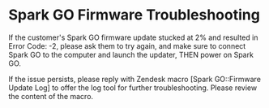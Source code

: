 # Spark GO Firmware Troubleshooting

If the customer's Spark GO firmware update stucked at 2% and resulted in Error Code: -2, please ask them to try again, and make sure to connect Spark GO to the computer and launch the updater, THEN power on Spark GO.

If the issue persists, please reply with Zendesk macro [Spark GO::Firmware Update Log] to offer the log tool for further troubleshooting. Please review the content of the macro.
